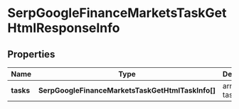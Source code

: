 # SerpGoogleFinanceMarketsTaskGetHtmlResponseInfo

## Properties

| Name | Type | Description | Notes |
|------------ | ------------- | ------------- | -------------|
**tasks** | **SerpGoogleFinanceMarketsTaskGetHtmlTaskInfo[]** | array of tasks |[optional]|